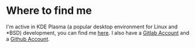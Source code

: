 # Where to find me

I'm active in KDE Plasma (a popular desktop environment for Linux and *BSD) development, you can find me [here](https://invent.kde.org/niklas-stephanblome). 
I also have a [Gitlab Account](https://gitlab.com/Kleysley) and a [Github Account](https://github.com/Kleysley/). 
